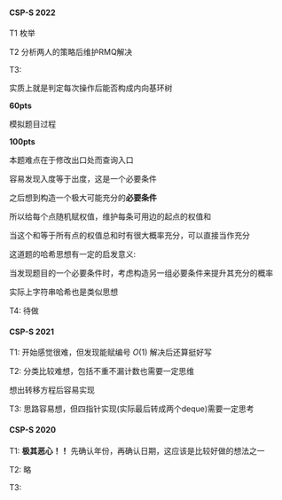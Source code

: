 #### CSP-S 2022

T1 枚举

T2 分析两人的策略后维护RMQ解决

T3:

实质上就是判定每次操作后能否构成内向基环树

**60pts**

模拟题目过程

**100pts**

本题难点在于修改出口处而查询入口

容易发现入度等于出度，这是一个必要条件

之后想到构造一个极大可能充分的**必要条件**

所以给每个点随机赋权值，维护每条可用边的起点的权值和

当这个和等于所有点的权值总和时有很大概率充分，可以直接当作充分



这道题的哈希思想有一定的启发意义:

当发现题目的一个必要条件时，考虑构造另一组必要条件来提升其充分的概率

实际上字符串哈希也是类似思想

T4: 待做

#### CSP-S 2021

T1: 开始感觉很难，但发现能赋编号 $O(1)$ 解决后还算挺好写

T2: 分类比较难想，包括不重不漏计数也需要一定思维

想出转移方程后容易实现

T3: 思路容易想，但四指针实现(实际最后转成两个deque)需要一定思考

#### CSP-S 2020

T1: **极其恶心！！** 先确认年份，再确认日期，这应该是比较好做的想法之一

T2: 略

T3: 
